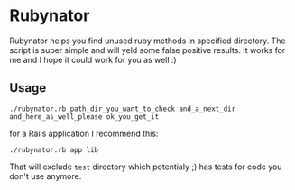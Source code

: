 Rubynator
=========

Rubynator helps you find unused ruby methods in specified directory.
The script is super simple and will yeld some false positive results.
It works for me and I hope it could work for you as well :)

Usage
-----

    ./rubynator.rb path_dir_you_want_to_check and_a_next_dir and_here_as_well_please ok_you_get_it

for a Rails application I recommend this:

    ./rubynator.rb app lib

That will exclude `test` directory which potentialy ;) has tests for code you don't use anymore.
